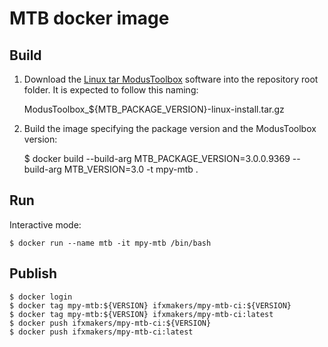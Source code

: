 # MTB docker image


## Build

1. Download the [Linux tar ModusToolbox](https://softwaretools.infineon.com/tools/com.ifx.tb.tool.modustoolbox?_ga=2.170271651.224088664.1666707216-368252345.1660822691) software into the repository root folder. 
It is expected to follow this naming:

    ModusToolbox_${MTB_PACKAGE_VERSION}-linux-install.tar.gz

2. Build the image specifying the package version and the ModusToolbox version:

    $ docker build --build-arg MTB_PACKAGE_VERSION=3.0.0.9369 --build-arg MTB_VERSION=3.0 -t mpy-mtb .


## Run 

Interactive mode:

    $ docker run --name mtb -it mpy-mtb /bin/bash

## Publish 

    $ docker login
    $ docker tag mpy-mtb:${VERSION} ifxmakers/mpy-mtb-ci:${VERSION}
    $ docker tag mpy-mtb:${VERSION} ifxmakers/mpy-mtb-ci:latest
    $ docker push ifxmakers/mpy-mtb-ci:${VERSION}
    $ docker push ifxmakers/mpy-mtb-ci:latest

